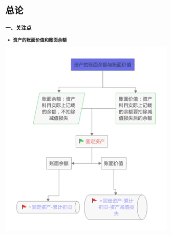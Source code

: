 # 总论

### 一、关注点 

* **资产的账面价值和账面余额**

![账面余额与账面价值](https://github.com/newpig2222/photo/raw/master/zczmjz.png)



